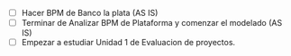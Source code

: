 - [ ] Hacer BPM de Banco la plata (AS IS)
- [ ] Terminar de Analizar BPM de Plataforma y comenzar el modelado (AS IS)
- [ ] Empezar a estudiar Unidad 1 de Evaluacion de proyectos.